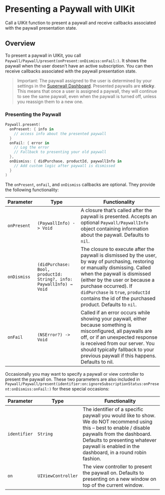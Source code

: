 # Presenting a Paywall with UIKit

Call a UIKit function to present a paywall and receive callbacks associated with the paywall presentation state.

## Overview

To present a paywall in UIKit, you call ``Paywall/Paywall/present(onPresent:onDismiss:onFail:)``. It shows the paywall when the user doesn't have an active subscription. You can then receive callbacks associated with the paywall presentation state.

> Important: The paywall assigned to the user is determined by your settings in the [Superwall Dashboard](https://superwall.com/dashboard). Presented paywalls are **sticky**. This means that once a user is assigned a paywall, they will continue to see the same paywall, even when the paywall is turned off, unless you reassign them to a new one.

### Presenting the Paywall

```swift
Paywall.present(
  onPresent: { info in
    // access info about the presented paywall
  }
  onFail: { error in 
    // Log the error
    // Fallback to presenting your old paywall
  },
  onDismiss: { didPurchase, productId, paywallInfo in
    // Add custom logic after paywall is dismissed
  }
)
```

The `onPresent`, `onFail`, and `onDismiss` callbacks are optional. They provide the following functionality:

Parameter  | Type | Functionality
--- | --- | ---
`onPresent` | `(PaywallInfo) -> Void` | A closure that’s called after the paywall is presented. Accepts an optional ``Paywall/PaywallInfo`` object containing information about the paywall. Defaults to `nil`.
`onDismiss` | `(didPurchase: Bool, productId: String?, info: PaywallInfo) → Void` | The closure to execute after the paywall is dismissed by the user, by way of purchasing, restoring or manually dismissing. Called when the paywall is dismissed (either by the user or because a purchase occurred). If `didPurchase` is `true`, `productId` contains the id of the purchased product. Defaults to `nil`.
`onFail` | `(NSError?) -> Void` | Called if an error occurs while showing your paywall, either because something is misconfigured, all paywalls are off, or if an unexpected response is received from our server. You should typically fallback to your previous paywall if this happens. Defaults to nil.

Occasionally you may want to specify a paywall or view controller to present the paywall on. These two parameters are also included in ``Paywall/Paywall/present(identifier:on:ignoreSubscriptionStatus:onPresent:onDismiss:onFail:)`` for these special occasions:

Parameter  | Type | Functionality
--- | --- | ---
`identifier` | `String` | The identifier of a specific paywall you would like to show. We do NOT recommend using this – best to enable / disable paywalls from the dashboard. Defaults to presenting whatever paywall is enabled in the dashboard, in a round robin fashion.
`on` | `UIViewController` | The view controller to present the paywall on. Defaults to presenting on a new window on top of the current window.

